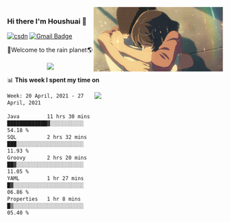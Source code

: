 <img  align='right' height="150" src="https://github.com/LikeRainDay/LikeRainDay/blob/master/pic/img_rain_1.gif?raw=true">



### Hi there I'm Houshuai :lemon:

[![csdn](https://img.shields.io/badge/-csdn-c14438?style=flat-square&logo=c&logoColor=white)](https://blog.csdn.net/qq_15807167)
[![Gmail Badge](https://img.shields.io/badge/-gmail-c14438?style=flat-square&logo=Gmail&logoColor=white&link=mailto:houshuai0816@gmail.com)](mailto:houshuai0816@gmail.com)

🚀Welcome to the rain planet🌎

<center>
<img align='center'  src="https://source.unsplash.com/random/1200x600">
</center>

📊 **This week I spent my time on**

<img align='right'   width="300" src="https://github-readme-stats.vercel.app/api?username=LikeRainDay&show_icons=true&title_color=fff&icon_color=79ff97&text_color=9f9f9f&bg_color=151515">

<!--START_SECTION:waka-->
```text
Week: 20 April, 2021 - 27 April, 2021

Java         11 hrs 30 mins  █████████████▓░░░░░░░░░░░   54.18 % 
SQL          2 hrs 32 mins   ███░░░░░░░░░░░░░░░░░░░░░░   11.93 % 
Groovy       2 hrs 20 mins   ██▓░░░░░░░░░░░░░░░░░░░░░░   11.05 % 
YAML         1 hr 27 mins    █▓░░░░░░░░░░░░░░░░░░░░░░░   06.86 % 
Properties   1 hr 8 mins     █▒░░░░░░░░░░░░░░░░░░░░░░░   05.40 % 
```
<!--END_SECTION:waka-->
